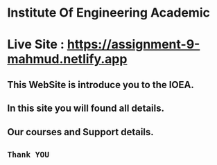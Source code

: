# Institute Of Engineering Academic

# Live Site : https://assignment-9-mahmud.netlify.app

## This WebSite is introduce you to the IOEA.
 
## In this site you will found all details.

## Our courses and Support details.


## `Thank YOU`
